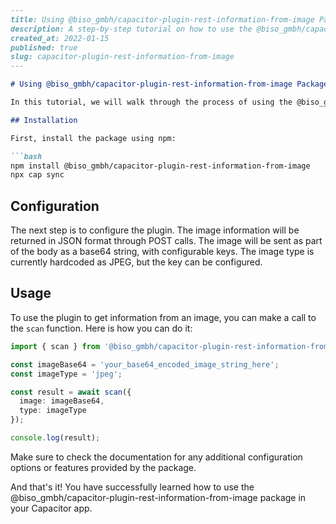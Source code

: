```md
---
title: Using @biso_gmbh/capacitor-plugin-rest-information-from-image Package
description: A step-by-step tutorial on how to use the @biso_gmbh/capacitor-plugin-rest-information-from-image package to get information from an image via a REST API in a Capacitor app.
created_at: 2022-01-15
published: true
slug: capacitor-plugin-rest-information-from-image
---

# Using @biso_gmbh/capacitor-plugin-rest-information-from-image Package

In this tutorial, we will walk through the process of using the @biso_gmbh/capacitor-plugin-rest-information-from-image package in a Capacitor app to retrieve information from an image via a REST API.

## Installation

First, install the package using npm:

```bash
npm install @biso_gmbh/capacitor-plugin-rest-information-from-image
npx cap sync
```

## Configuration

The next step is to configure the plugin. The image information will be returned in JSON format through POST calls. The image will be sent as part of the body as a base64 string, with configurable keys. The image type is currently hardcoded as JPEG, but the key can be configured.

## Usage

To use the plugin to get information from an image, you can make a call to the `scan` function. Here is how you can do it:

```typescript
import { scan } from '@biso_gmbh/capacitor-plugin-rest-information-from-image';

const imageBase64 = 'your_base64_encoded_image_string_here';
const imageType = 'jpeg';

const result = await scan({ 
  image: imageBase64, 
  type: imageType 
});

console.log(result);
```

Make sure to check the documentation for any additional configuration options or features provided by the package.

And that's it! You have successfully learned how to use the @biso_gmbh/capacitor-plugin-rest-information-from-image package in your Capacitor app.
```
